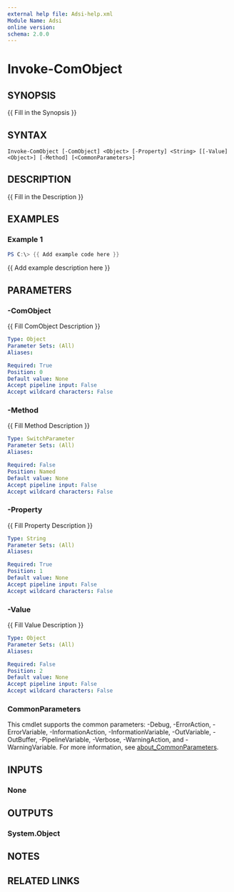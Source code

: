 ```yaml
---
external help file: Adsi-help.xml
Module Name: Adsi
online version:
schema: 2.0.0
---
```


# Invoke-ComObject

## SYNOPSIS
{{ Fill in the Synopsis }}

## SYNTAX

```
Invoke-ComObject [-ComObject] <Object> [-Property] <String> [[-Value] <Object>] [-Method] [<CommonParameters>]
```

## DESCRIPTION
{{ Fill in the Description }}

## EXAMPLES

### Example 1
```powershell
PS C:\> {{ Add example code here }}
```

{{ Add example description here }}

## PARAMETERS

### -ComObject
{{ Fill ComObject Description }}

```yaml
Type: Object
Parameter Sets: (All)
Aliases:

Required: True
Position: 0
Default value: None
Accept pipeline input: False
Accept wildcard characters: False
```

### -Method
{{ Fill Method Description }}

```yaml
Type: SwitchParameter
Parameter Sets: (All)
Aliases:

Required: False
Position: Named
Default value: None
Accept pipeline input: False
Accept wildcard characters: False
```

### -Property
{{ Fill Property Description }}

```yaml
Type: String
Parameter Sets: (All)
Aliases:

Required: True
Position: 1
Default value: None
Accept pipeline input: False
Accept wildcard characters: False
```

### -Value
{{ Fill Value Description }}

```yaml
Type: Object
Parameter Sets: (All)
Aliases:

Required: False
Position: 2
Default value: None
Accept pipeline input: False
Accept wildcard characters: False
```

### CommonParameters
This cmdlet supports the common parameters: -Debug, -ErrorAction, -ErrorVariable, -InformationAction, -InformationVariable, -OutVariable, -OutBuffer, -PipelineVariable, -Verbose, -WarningAction, and -WarningVariable. For more information, see [about_CommonParameters](http://go.microsoft.com/fwlink/?LinkID=113216).

## INPUTS

### None

## OUTPUTS

### System.Object
## NOTES

## RELATED LINKS
